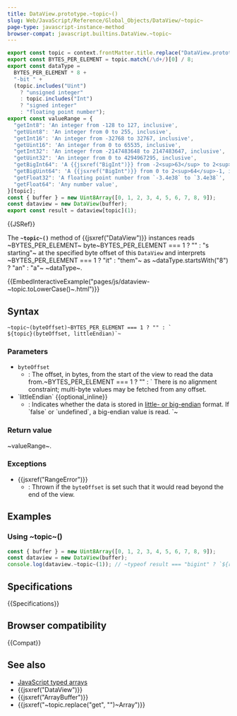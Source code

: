 ```yaml
---
title: DataView.prototype.~topic~()
slug: Web/JavaScript/Reference/Global_Objects/DataView/~topic~
page-type: javascript-instance-method
browser-compat: javascript.builtins.DataView.~topic~
---
```


```js setup
export const topic = context.frontMatter.title.replace("DataView.prototype.", "").replace("()", "");
export const BYTES_PER_ELEMENT = topic.match(/\d+/)[0] / 8;
export const dataType =
  BYTES_PER_ELEMENT * 8 +
  "-bit " +
  (topic.includes("Uint")
    ? "unsigned integer"
    : topic.includes("Int")
    ? "signed integer"
    : "floating point number");
export const valueRange = {
  "getInt8": 'An integer from -128 to 127, inclusive',
  "getUint8": 'An integer from 0 to 255, inclusive',
  "getInt16": 'An integer from -32768 to 32767, inclusive',
  "getUint16": 'An integer from 0 to 65535, inclusive',
  "getInt32": 'An integer from -2147483648 to 2147483647, inclusive',
  "getUint32": 'An integer from 0 to 4294967295, inclusive',
  "getBigInt64": 'A {{jsxref("BigInt")}} from -2<sup>63</sup> to 2<sup>63</sup>-1, inclusive',
  "getBigUint64": 'A {{jsxref("BigInt")}} from 0 to 2<sup>64</sup>-1, inclusive',
  "getFloat32": 'A floating point number from `-3.4e38` to `3.4e38`',
  "getFloat64": 'Any number value',
}[topic];
const { buffer } = new Uint8Array([0, 1, 2, 3, 4, 5, 6, 7, 8, 9]);
const dataview = new DataView(buffer);
export const result = dataview[topic](1);
```

{{JSRef}}

The **`~topic~()`** method of {{jsxref("DataView")}} instances reads ~BYTES_PER_ELEMENT~ byte~BYTES_PER_ELEMENT === 1 ? "" : "s starting"~ at the specified byte offset of this `DataView` and interprets ~BYTES_PER_ELEMENT === 1 ? "it" : "them"~ as ~dataType.startsWith("8") ? "an" : "a"~ ~dataType~.

{{EmbedInteractiveExample("pages/js/dataview-~topic.toLowerCase()~.html")}}

## Syntax

```js-nolint
~topic~(byteOffset)~BYTES_PER_ELEMENT === 1 ? "" : `
${topic}(byteOffset, littleEndian)`~
```

### Parameters

- `byteOffset`
  - : The offset, in bytes, from the start of the view to read the data from.~BYTES_PER_ELEMENT === 1 ? "" : ` There is no alignment constraint; multi-byte values may be fetched from any offset.
- \`littleEndian\` {{optional_inline}}
  - : Indicates whether the data is stored in [little- or big-endian](/en-US/docs/Glossary/Endianness) format. If \`false\` or \`undefined\`, a big-endian value is read.
`~

### Return value

~valueRange~.

### Exceptions

- {{jsxref("RangeError")}}
  - : Thrown if the `byteOffset` is set such that it would read beyond the end of the view.

## Examples

### Using ~topic~()

```js
const { buffer } = new Uint8Array([0, 1, 2, 3, 4, 5, 6, 7, 8, 9]);
const dataview = new DataView(buffer);
console.log(dataview.~topic~(1)); // ~typeof result === "bigint" ? `${result}n` : result~
```

## Specifications

{{Specifications}}

## Browser compatibility

{{Compat}}

## See also

- [JavaScript typed arrays](/en-US/docs/Web/JavaScript/Guide/Typed_arrays)
- {{jsxref("DataView")}}
- {{jsxref("ArrayBuffer")}}
- {{jsxref("~topic.replace("get", "")~Array")}}
